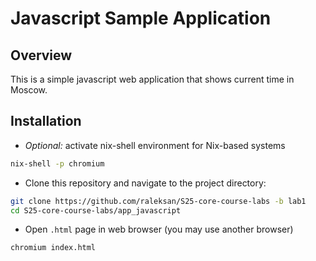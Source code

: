 # Javascript Sample Application

## Overview

This is a simple javascript web application that shows current time in Moscow.

## Installation

- _Optional:_ activate nix-shell environment for Nix-based systems

```bash
nix-shell -p chromium
```

- Clone this repository and navigate to the project directory:

```bash
git clone https://github.com/raleksan/S25-core-course-labs -b lab1
cd S25-core-course-labs/app_javascript
```

- Open `.html` page in web browser (you may use another browser)

```bash
chromium index.html
```
